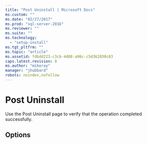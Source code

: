 ```yaml
---
title: "Post Uninstall | Microsoft Docs"
ms.custom: ""
ms.date: "02/27/2017"
ms.prod: "sql-server-2016"
ms.reviewer: ""
ms.suite: ""
ms.technology: 
  - "setup-install"
ms.tgt_pltfrm: ""
ms.topic: "article"
ms.assetid: fdbdd223-c3cb-4d88-a96c-c5d362030c83
caps.latest.revision: 8
ms.author: "mikeray"
manager: "jhubbard"
robots: noindex,nofollow
---
```

# Post Uninstall
  Use the Post Uninstall page to verify that the operation completed successfully.  
  
## Options  
  